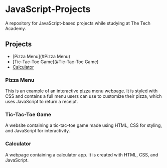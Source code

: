 # JavaScript-Projects

A repository for JavaScript-based projects while studying at The Tech Academy.

## Projects
* [Pizza Menu](#Pizza Menu)
* [Tic-Tac-Toe Game](#Tic-Tac-Toe Game)
* [Calculator](#Calculator)

### Pizza Menu
This is an example of an interactive pizza menu webpage. It is styled with CSS and contains a full menu users can use to customize their pizza, which uses JavaScript to return a receipt.

### Tic-Tac-Toe Game
A website containing a tic-tac-toe game made using HTML, CSS for styling, and JavaScript for interactivity.

### Calculator
A webpage containing a calculator app. It is created with HTML, CSS, and JavaScript. 
